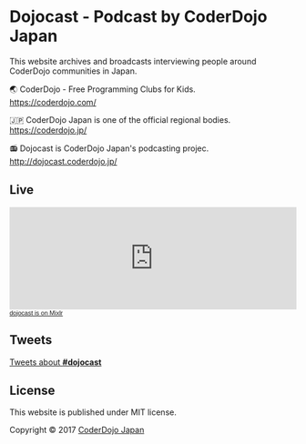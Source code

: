 # Dojocast - Podcast by CoderDojo Japan

This website archives and broadcasts interviewing people around CoderDojo communities in Japan.

🌏  CoderDojo - Free Programming Clubs for Kids.   
https://coderdojo.com/

🇯🇵  CoderDojo Japan is one of the official regional bodies.   
https://coderdojo.jp/

📻  Dojocast is CoderDojo Japan's podcasting projec.  
http://dojocast.coderdojo.jp/

## Live

<iframe src="https://mixlr.com/users/6058871/embed" width="100%" height="180px" scrolling="no" frameborder="no" marginheight="0" marginwidth="0"></iframe><small><a href="http://mixlr.com/dojocast" style="color:#1a1a1a;text-align:left; font-family:Helvetica, sans-serif; font-size:11px;">dojocast is on Mixlr</a></small>

## Tweets

<a class="twitter-timeline" data-dnt="true" href="https://twitter.com/search?q=lang%3Aja%20%23dojocast" data-widget-id="845314251602350081">Tweets about <b>#dojocast</b></a>
<script>!function(d,s,id){var js,fjs=d.getElementsByTagName(s)[0],p=/^http:/.test(d.location)?'http':'https';if(!d.getElementById(id)){js=d.createElement(s);js.id=id;js.src=p+"://platform.twitter.com/widgets.js";fjs.parentNode.insertBefore(js,fjs);}}(document,"script","twitter-wjs");</script>
          

## License

This website is published under MIT license.

Copyright &copy; 2017 [CoderDojo Japan](https://coderdojo.jp/)
